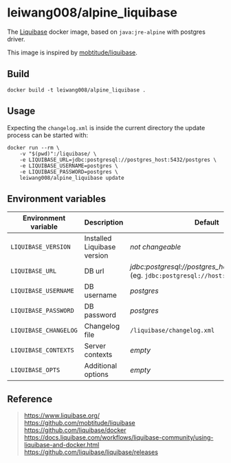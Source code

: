 leiwang008/alpine_liquibase
===========================

The [Liquibase](http://www.liquibase.org) docker image, based on `java:jre-alpine` with postgres driver.

This image is inspired by [mobtitude/liquibase](https://github.com/mobtitude/liquibase).

Build
-----

```
docker build -t leiwang008/alpine_liquibase .
```


Usage
-----

Expecting the `changelog.xml` is inside the current directory the update process can be started with:

```
docker run --rm \
    -v "$(pwd)":/liquibase/ \
    -e LIQUIBASE_URL=jdbc:postgresql://postgres_host:5432/postgres \
    -e LIQUIBASE_USERNAME=postgres \
    -e LIQUIBASE_PASSWORD=postgres \
    leiwang008/alpine_liquibase update
```


Environment variables
---------------------

| Environment variable  | Description                        | Default                               |
|-----------------------|------------------------------------|---------------------------------------|
| `LIQUIBASE_VERSION`   | Installed Liquibase version        | *not changeable*                      |
| `LIQUIBASE_URL`       | DB url                             | *jdbc:postgresql://postgres_host:5432/postgres* (eg. `jdbc:postgresql://host:port/database`) |
| `LIQUIBASE_USERNAME`  | DB username                        | *postgres*                            |
| `LIQUIBASE_PASSWORD`  | DB password                        | *postgres*                            |
| `LIQUIBASE_CHANGELOG` | Changelog file                     | `/liquibase/changelog.xml`            |
| `LIQUIBASE_CONTEXTS`  | Server contexts                    | *empty*                               |
| `LIQUIBASE_OPTS`      | Additional options                 | *empty*                               |

Reference
---------
> https://www.liquibase.org/  
  https://github.com/mobtitude/liquibase  
  https://github.com/liquibase/docker  
  https://docs.liquibase.com/workflows/liquibase-community/using-liquibase-and-docker.html  
  https://github.com/liquibase/liquibase/releases  

